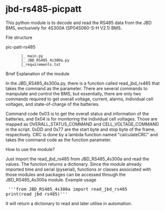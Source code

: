 # jbd-rs485-picpatt
This python module is to decode and read the RS485 data from the JBD BMS, exclusively for 4S300A (SP04S060-S-H V2.1) BMS. 

File structure 


pic-patt-rs485

           |_ main.py
           |_ JBD_RS485_4s300a.py
           |_requirements.txt



Brief Explanation of the module

In the JBD_RS485_4s300a.py, there is a function called read_jbd_rs485 that takes the command as the parameter. There are several commands to manipulate and control the BMS, but essentially, there are only two commands required to get overall voltage, current, alarms, individual cell voltages, and state-of-charge of the batteries. 

Command code 0x03 is to get the overall status and information of the batteries, and 0x04 is for monitoring the individual cell voltages. Those are mapped as OVERALL_STATUS_COMMAND and CELL_VOLTAGE_COMMAND in the script. 0xDD and 0x77 are the start byte and stop byte of the frame, respectively. CRC is done by a lambda function named "calculateCRC" and takes the command code as the function parameter. 

How to use the module? 

Just import the read_jbd_rs485 from JBD_RS485_4s300a and read the values. The function returns a dictionary. Since the module already imported time and serial (pyserial), functions or classes associated with those modules and packages can be accessed through the JBD_RS485_4s300a module. Example usage 

<pre> '''from JBD_RS485_4s300a import read_jbd_rs485
print(read_jbd_rs485)'''</pre>

It will return a dictionary to read and later utilise in automation. 
